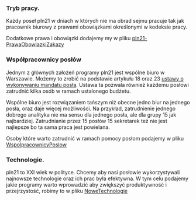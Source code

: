 ### Tryb pracy.

Każdy poseł pln21 w dniach w których nie ma obrad sejmu pracuje tak jak pracownik biurowy z prawami obowiązkami określonymi w kodeksie pracy.

Dodatkowe prawa i obowiązki dodajemy my w pliku [pln21-PrawaObowiazkiZakazy](https://github.com/PartiaLudziNiezaleznych21/PracaPoslow/blob/master/pln21-PrawaObowiazkiZakazy.md) 

### Współpracownicy posłów

Jednym z głównych założeń programy pln21 jest wspólne biuro w Warszawie.
Możemy to zrobić na podstawie artykułu 18 oraz 23 [ustawy o wykonywaniu mandatu posła](http://www.sejm.gov.pl/prawo/mandat/kon6.htm).  Ustawa ta pozwala również każdemu posłowi zatrudnić kilka osób w ramach ustalonego budżetu.

Wspólne biuro jest rozwiązaniem tańszym niż obecne jedno biur na jednego posła, oraz daje więcej możliwości.
Na przykład, zatrudnienie jednego dobrego analityka nie ma sensu dla jednego posła, ale dla grupy 15 jak najbardziej. 
Zatrudnianie przez 15 posłów 15 sekretarek też nie jest najlepsze bo ta sama praca jest powielana.


Osoby które warto zatrudnić w ramach pomocy posłom podajemy w pliku [WspolpracownicyPoslow](https://github.com/PartiaLudziNiezaleznych21/PracaPoslow/blob/master/WspolpracownicyPoslow.md) 


### Technologie.

pln21 to XXI wiek w polityce. Chcemy aby nasi posłowie wykorzystywali najnowsze technologie oraz ich prac była efektywna.
W tym celu podajemy jakie programy warto wprowadzić aby zwiększyć produktywność i przejrzystość, robimy to w pliku [NoweTechnologie](https://github.com/PartiaLudziNiezaleznych21/PracaPoslow/blob/master/NoweTechnologie.md) 

